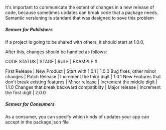 It's important to communicate the extent of changes in a new release of code, because sometimes updates can break code that a package needs. Semantic versioning is  standard that was designed to sove this problem

##### Semver for Publishers

If a project is going to be shared with others, it should start at 1.0.0,

After this, changes should be handled as follows:

CODE STATUS | STAGE | RULE | EXAMPLE #


First Release | New Product | Start with 1.0.1 | 1.0.0
Bug fixes, other minor changes | Patch Release | Increment the third digit | 1.0.1
New Features that don't break existing features | Minor release | Increment the middle digit | 1.1.0
Changes that break backward compatiblity | Major release | Increment the first digit | 2.0.0

##### Semver for Consumers

As a consumer, you can specify which kinds of updates your app can accept in the package.json file

